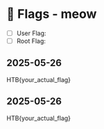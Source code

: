 # 🏁 Flags - meow

- [ ] User Flag:
- [ ] Root Flag:

## 2025-05-26
HTB{your_actual_flag}
## 2025-05-26
HTB{your_actual_flag}
